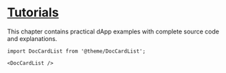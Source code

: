 # [Tutorials](https://docs.kaia.io/build/tutorials)

This chapter contains practical dApp examples with complete source code and explanations.

```mdx-code-block
import DocCardList from '@theme/DocCardList';

<DocCardList />
```